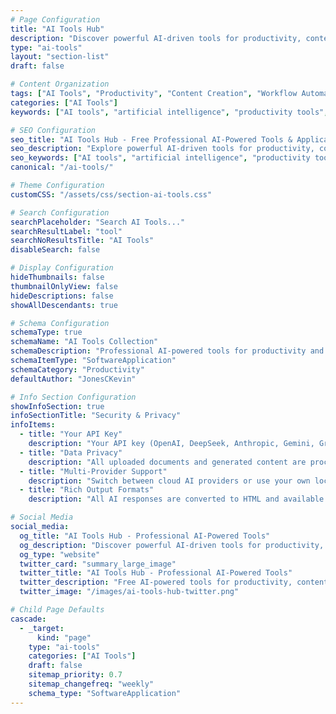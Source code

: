 ```yaml
---
# Page Configuration
title: "AI Tools Hub"
description: "Discover powerful AI-driven tools for productivity, content creation, resumes, and professional dev. Free online AI tools to enhance workflow."
type: "ai-tools"
layout: "section-list"
draft: false

# Content Organization
tags: ["AI Tools", "Productivity", "Content Creation", "Workflow Automation"]
categories: ["AI Tools"]
keywords: ["AI tools", "artificial intelligence", "productivity tools", "AI-powered applications", "resume builder", "content generator", "document summarizer", "free AI tools", "professional tools", "workflow automation"]

# SEO Configuration
seo_title: "AI Tools Hub - Free Professional AI-Powered Tools & Applications"
seo_description: "Explore powerful AI-driven tools for productivity, content creation, resume building, and professional development. Free online AI tools to enhance your workflow."
seo_keywords: ["AI tools", "artificial intelligence", "productivity tools", "AI-powered applications", "resume builder", "content generator", "document summarizer", "free AI tools", "professional tools", "workflow automation"]
canonical: "/ai-tools/"

# Theme Configuration
customCSS: "/assets/css/section-ai-tools.css"

# Search Configuration
searchPlaceholder: "Search AI Tools..."
searchResultLabel: "tool"
searchNoResultsTitle: "AI Tools"
disableSearch: false

# Display Configuration
hideThumbnails: false
thumbnailOnlyView: false
hideDescriptions: false
showAllDescendants: true

# Schema Configuration
schemaType: true
schemaName: "AI Tools Collection"
schemaDescription: "Professional AI-powered tools for productivity and workflow enhancement"
schemaItemType: "SoftwareApplication"
schemaCategory: "Productivity"
defaultAuthor: "JonesCKevin"

# Info Section Configuration
showInfoSection: true
infoSectionTitle: "Security & Privacy"
infoItems:
  - title: "Your API Key"
    description: "Your API key (OpenAI, DeepSeek, Anthropic, Gemini, Grok) or custom AI server (Ollama, LM Studio) is used only for the current session and is never stored."
  - title: "Data Privacy"
    description: "All uploaded documents and generated content are processed securely and not retained after your session."
  - title: "Multi-Provider Support"
    description: "Switch between cloud AI providers or use your own locally-hosted AI server (Ollama, LM Studio) seamlessly while maintaining the same security standards."
  - title: "Rich Output Formats"
    description: "All AI responses are converted to HTML and available for download in Markdown, HTML, and MD formats."

# Social Media
social_media:
  og_title: "AI Tools Hub - Professional AI-Powered Tools"
  og_description: "Discover powerful AI-driven tools for productivity, content creation, resume building, and professional development. Free online AI tools to enhance your workflow."
  og_type: "website"
  twitter_card: "summary_large_image"
  twitter_title: "AI Tools Hub - Professional AI-Powered Tools"
  twitter_description: "Free AI-powered tools for productivity, content creation, and professional development. Enhance your workflow with our AI applications."
  twitter_image: "/images/ai-tools-hub-twitter.png"

# Child Page Defaults
cascade:
  - _target:
      kind: "page"
    type: "ai-tools"
    categories: ["AI Tools"]
    draft: false
    sitemap_priority: 0.7
    sitemap_changefreq: "weekly"
    schema_type: "SoftwareApplication"
---
```

